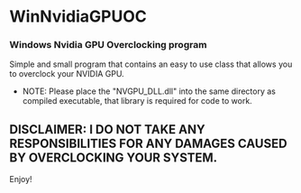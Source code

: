 # WinNvidiaGPUOC

### Windows Nvidia GPU Overclocking program 
Simple and small program that contains an easy to use class that allows you to overclock your NVIDIA GPU.


- NOTE: Please place the "NVGPU_DLL.dll" into the same directory as compiled executable, that library is required for code to work.
## DISCLAIMER: I DO NOT TAKE ANY RESPONSIBILITIES FOR ANY DAMAGES CAUSED BY OVERCLOCKING YOUR SYSTEM.

Enjoy!
